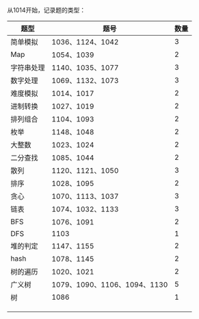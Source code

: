 从1014开始，记录题的类型：

| 题型       | 题号                         | 数量 |
| ---------- | ---------------------------- | ---- |
| 简单模拟   | 1036、1124、1042             | 3    |
| Map        | 1054、1039                   | 2    |
| 字符串处理 | 1140、1035、1077             | 3    |
| 数字处理   | 1069、1132、1073             | 3    |
| 难度模拟   | 1014、1017                   | 2    |
| 进制转换   | 1027、1019                   | 2    |
| 排列组合   | 1104、1093                   | 2    |
| 枚举       | 1148、1048                   | 2    |
| 大整数     | 1023、1024                   | 2    |
| 二分查找   | 1085、1044                   | 2    |
| 散列       | 1120、1121、1050             | 3    |
| 排序       | 1028、1095                   | 2    |
| 贪心       | 1070、1113、1037             | 3    |
| 链表       | 1074、1032、1133             | 3    |
| BFS        | 1076、1091                   | 2    |
| DFS        | 1103                         | 1    |
| 堆的判定   | 1147、1155                   | 2    |
| hash       | 1078、1145                   | 2    |
| 树的遍历   | 1020、1021                   | 2    |
| 广义树     | 1079、1090、1106、1094、1130 | 5    |
| 树         | 1086                         | 1    |
|            |                              |      |
|            |                              |      |
|            |                              |      |

